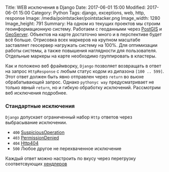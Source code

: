 Title: WEB исключения в Django
Date: 2017-06-01 15:00
Modified: 2017-06-01 15:00
Category: Python
Tags: django, exceptions, web, http, response
Image: /media/pointstacker/pointstacker.png
Image_width: 1280
Image_height: 791
Summary:
    На одном из текущих проектов мы строим геоинформационную систему.
    Работаем с геоданными через [PostGIS](http://postgis.net/)
    и [GeoServer](http://geoserver.org/). Объектов на карте достаточно много
    и в перспективе будет всё больше. Отрисовка всех маркеров на крупном масштабе
    заставляет геосервер нагружать систему на 100%. Для оптимизации работы системы,
    а также повышения наглядности для пользователя. Отдельные маркеры на карте
    необходимо группировать в кластеры.

Как и положено веб фраймворку, `Django` позволяет
возвращать в ответ на запрос `HttpResponse` с любым статус кодом
из дипазона `[100 .. 599]`. Этот ответ должен быть явно отправлен
через `return` во вьюхе обрабатывающей запрос.
Однако `pythonyc way` предусматривает не только
явный `return`, но и гибкую обработку исключений.
Рассмотрим веб исключения подробнее.

### Стандартные исключения

`Django` допускает ограниченный набор `Http` ответов через
выбрасывание исключении.

- `400` [SuspiciousOperation](https://docs.djangoproject.com/en/stable/ref/exceptions/#suspiciousoperation)
- `403` [PermissionDenied](https://docs.djangoproject.com/en/stable/ref/exceptions/#permissiondenied)
- `404` [Http404](https://docs.djangoproject.com/en/stable/topics/http/views/#the-http404-exception)
- `500` Любое другое не перехваченное исключение

Каждый ответ можно настроить по вкусу через перегрузку соответсвующих
[хендлеров](https://docs.djangoproject.com/en/stable/topics/http/views/#customizing-error-views)

